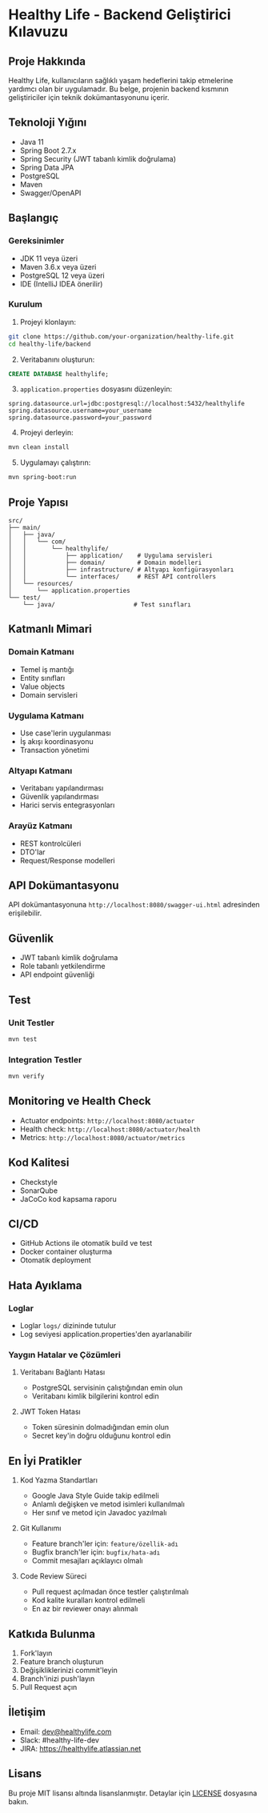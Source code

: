 # Healthy Life - Backend Geliştirici Kılavuzu

## Proje Hakkında
Healthy Life, kullanıcıların sağlıklı yaşam hedeflerini takip etmelerine yardımcı olan bir uygulamadır. Bu belge, projenin backend kısmının geliştiriciler için teknik dokümantasyonunu içerir.

## Teknoloji Yığını
- Java 11
- Spring Boot 2.7.x
- Spring Security (JWT tabanlı kimlik doğrulama)
- Spring Data JPA
- PostgreSQL
- Maven
- Swagger/OpenAPI

## Başlangıç

### Gereksinimler
- JDK 11 veya üzeri
- Maven 3.6.x veya üzeri
- PostgreSQL 12 veya üzeri
- IDE (IntelliJ IDEA önerilir)

### Kurulum
1. Projeyi klonlayın:
```bash
git clone https://github.com/your-organization/healthy-life.git
cd healthy-life/backend
```

2. Veritabanını oluşturun:
```sql
CREATE DATABASE healthylife;
```

3. `application.properties` dosyasını düzenleyin:
```properties
spring.datasource.url=jdbc:postgresql://localhost:5432/healthylife
spring.datasource.username=your_username
spring.datasource.password=your_password
```

4. Projeyi derleyin:
```bash
mvn clean install
```

5. Uygulamayı çalıştırın:
```bash
mvn spring-boot:run
```

## Proje Yapısı

```
src/
├── main/
│   ├── java/
│   │   └── com/
│   │       └── healthylife/
│   │           ├── application/    # Uygulama servisleri
│   │           ├── domain/         # Domain modelleri
│   │           ├── infrastructure/ # Altyapı konfigürasyonları
│   │           └── interfaces/     # REST API controllers
│   └── resources/
│       └── application.properties
└── test/
    └── java/                      # Test sınıfları
```

## Katmanlı Mimari

### Domain Katmanı
- Temel iş mantığı
- Entity sınıfları
- Value objects
- Domain servisleri

### Uygulama Katmanı
- Use case'lerin uygulanması
- İş akışı koordinasyonu
- Transaction yönetimi

### Altyapı Katmanı
- Veritabanı yapılandırması
- Güvenlik yapılandırması
- Harici servis entegrasyonları

### Arayüz Katmanı
- REST kontrolcüleri
- DTO'lar
- Request/Response modelleri

## API Dokümantasyonu
API dokümantasyonuna `http://localhost:8080/swagger-ui.html` adresinden erişilebilir.

## Güvenlik
- JWT tabanlı kimlik doğrulama
- Role tabanlı yetkilendirme
- API endpoint güvenliği

## Test
### Unit Testler
```bash
mvn test
```

### Integration Testler
```bash
mvn verify
```

## Monitoring ve Health Check
- Actuator endpoints: `http://localhost:8080/actuator`
- Health check: `http://localhost:8080/actuator/health`
- Metrics: `http://localhost:8080/actuator/metrics`

## Kod Kalitesi
- Checkstyle
- SonarQube
- JaCoCo kod kapsama raporu

## CI/CD
- GitHub Actions ile otomatik build ve test
- Docker container oluşturma
- Otomatik deployment

## Hata Ayıklama
### Loglar
- Loglar `logs/` dizininde tutulur
- Log seviyesi application.properties'den ayarlanabilir

### Yaygın Hatalar ve Çözümleri
1. Veritabanı Bağlantı Hatası
   - PostgreSQL servisinin çalıştığından emin olun
   - Veritabanı kimlik bilgilerini kontrol edin

2. JWT Token Hatası
   - Token süresinin dolmadığından emin olun
   - Secret key'in doğru olduğunu kontrol edin

## En İyi Pratikler
1. Kod Yazma Standartları
   - Google Java Style Guide takip edilmeli
   - Anlamlı değişken ve metod isimleri kullanılmalı
   - Her sınıf ve metod için Javadoc yazılmalı

2. Git Kullanımı
   - Feature branch'ler için: `feature/özellik-adı`
   - Bugfix branch'ler için: `bugfix/hata-adı`
   - Commit mesajları açıklayıcı olmalı

3. Code Review Süreci
   - Pull request açılmadan önce testler çalıştırılmalı
   - Kod kalite kuralları kontrol edilmeli
   - En az bir reviewer onayı alınmalı

## Katkıda Bulunma
1. Fork'layın
2. Feature branch oluşturun
3. Değişikliklerinizi commit'leyin
4. Branch'inizi push'layın
5. Pull Request açın

## İletişim
- Email: dev@healthylife.com
- Slack: #healthy-life-dev
- JIRA: https://healthylife.atlassian.net

## Lisans
Bu proje MIT lisansı altında lisanslanmıştır. Detaylar için [LICENSE](LICENSE) dosyasına bakın. 